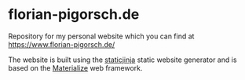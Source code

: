 # florian-pigorsch.de
Repository for my personal website which you can find at https://www.florian-pigorsch.de/

The website is built using the [staticjinja](https://github.com/Ceasar/staticjinja) static website generator and is based on the [Materialize](https://materializecss.com/) web framework.
